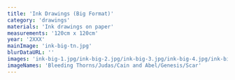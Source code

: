 ```yaml
---
title: 'Ink Drawings (Big Format)'
category: 'drawings'
materials: 'Ink drawings on paper'
measurements: '120cm x 120cm'
year: '2XXX'
mainImage: 'ink-big-tn.jpg'
blurDataURL: ''
images: 'ink-big-1.jpg/ink-big-2.jpg/ink-big-3.jpg/ink-big-4.jpg/ink-big-5.jpg'
imageNames: 'Bleeding Thorns/Judas/Cain and Abel/Genesis/Scar'
---
```

